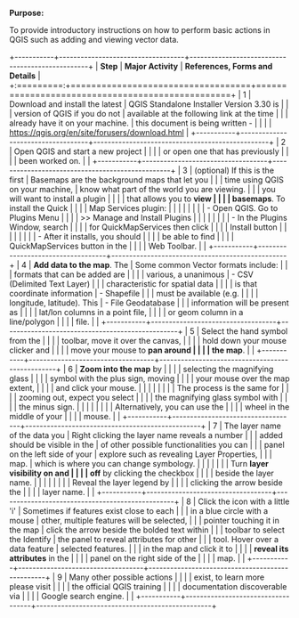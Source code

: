 **Purpose:**

To provide introductory instructions on how to perform basic actions in
QGIS such as adding and viewing vector data.

+-----------+-----------------------------------+-------------------------------------------------+
| **Step**  | **Major Activity**                | **References, Forms and Details**               |
+:=========:+===================================+=================================================+
| 1         | Download and install the latest   | QGIS Standalone Installer Version 3.30 is       |
|           | version of QGIS if you do not     | available at the following link at the time     |
|           | already have it on your machine.  | this document is being written -                |
|           |                                   | https://qgis.org/en/site/forusers/download.html |
+-----------+-----------------------------------+-------------------------------------------------+
| 2         | Open QGIS and start a new project |                                                 |
|           | or open one that has previously   |                                                 |
|           | been worked on.                   |                                                 |
+-----------+-----------------------------------+-------------------------------------------------+
| 3         | (optional) If this is the first   | Basemaps are the background maps that let you   |
|           | time using QGIS on your machine,  | know what part of the world you are viewing.    |
|           | you will want to install a plugin |                                                 |
|           | that allows you to **view         |                                                 |
|           | basemaps**. To install the Quick  |                                                 |
|           | Map Services plugin:              |                                                 |
|           |                                   |                                                 |
|           | - Open QGIS. Go to Plugins Menu   |                                                 |
|           |   \>\> Manage and Install Plugins |                                                 |
|           |                                   |                                                 |
|           | - In the Plugins Window, search   |                                                 |
|           |   for QuickMapServices then click |                                                 |
|           |   Install button                  |                                                 |
|           |                                   |                                                 |
|           | - After it installs, you should   |                                                 |
|           |   be able to find                 |                                                 |
|           |   QuickMapServices button in the  |                                                 |
|           |   Web Toolbar.                    |                                                 |
+-----------+-----------------------------------+-------------------------------------------------+
| 4         | **Add data to the map**. The      | Some common Vector formats include:             |
|           | formats that can be added are     |                                                 |
|           | various, a unanimous              | - CSV (Delimited Text Layer)                    |
|           | characteristic for spatial data   |                                                 |
|           | is that coordinate information    | - Shapefile                                     |
|           | must be available (e.g.           |                                                 |
|           | longitude, latitude). This        | - File Geodatabase                              |
|           | information will be present as    |                                                 |
|           | lat/lon columns in a point file,  |                                                 |
|           | or geom column in a line/polygon  |                                                 |
|           | file.                             |                                                 |
+-----------+-----------------------------------+-------------------------------------------------+
| 5         | Select the hand symbol from the   |                                                 |
|           | toolbar, move it over the canvas, |                                                 |
|           | hold down your mouse clicker and  |                                                 |
|           | move your mouse to **pan around   |                                                 |
|           | the map**.                        |                                                 |
+-----------+-----------------------------------+-------------------------------------------------+
| 6         | **Zoom into the map** by          |                                                 |
|           | selecting the magnifying glass    |                                                 |
|           | symbol with the plus sign, moving |                                                 |
|           | your mouse over the map extent,   |                                                 |
|           | and click your mouse.             |                                                 |
|           |                                   |                                                 |
|           | The process is the same for       |                                                 |
|           | zooming out, expect you select    |                                                 |
|           | the magnifying glass symbol with  |                                                 |
|           | the minus sign.                   |                                                 |
|           |                                   |                                                 |
|           | Alternatively, you can use the    |                                                 |
|           | wheel in the middle of your       |                                                 |
|           | mouse.                            |                                                 |
+-----------+-----------------------------------+-------------------------------------------------+
| 7         | The layer name of the data you    | Right clicking the layer name reveals a number  |
|           | added should be visible in the    | of other possible functionalities you can       |
|           | panel on the left side of your    | explore such as revealing Layer Properties,     |
|           | map.                              | which is where you can change symbology.        |
|           |                                   |                                                 |
|           | Turn **layer visibility on and    |                                                 |
|           | off** by clicking the checkbox    |                                                 |
|           | beside the layer name.            |                                                 |
|           |                                   |                                                 |
|           | Reveal the layer legend by        |                                                 |
|           | clicking the arrow beside the     |                                                 |
|           | layer name.                       |                                                 |
+-----------+-----------------------------------+-------------------------------------------------+
| 8         | Click the icon with a little 'i'  | Sometimes if features exist close to each       |
|           | in a blue circle with a mouse     | other, multiple features will be selected,      |
|           | pointer touching it in the map    | click the arrow beside the bolded text within   |
|           | toolbar to select the Identify    | the panel to reveal attributes for other        |
|           | tool. Hover over a data feature   | selected features.                              |
|           | in the map and click it to        |                                                 |
|           | **reveal its attributes** in the  |                                                 |
|           | panel on the right side of the    |                                                 |
|           | map.                              |                                                 |
+-----------+-----------------------------------+-------------------------------------------------+
| 9         | Many other possible actions       |                                                 |
|           | exist, to learn more please visit |                                                 |
|           | the official QGIS training        |                                                 |
|           | documentation discoverable via    |                                                 |
|           | Google search engine.             |                                                 |
+-----------+-----------------------------------+-------------------------------------------------+

